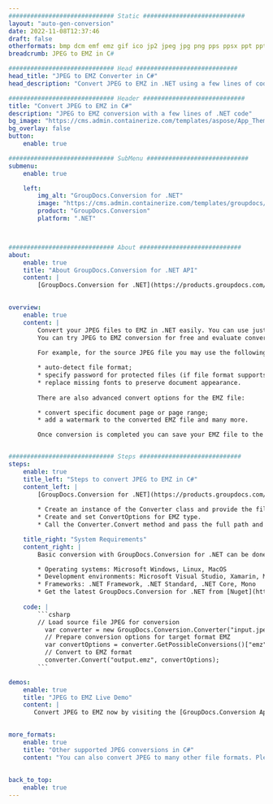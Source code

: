 ```yaml
---
############################# Static ############################
layout: "auto-gen-conversion"
date: 2022-11-08T12:37:46
draft: false
otherformats: bmp dcm emf emz gif ico jp2 jpeg jpg png pps ppsx ppt pptx psb psd svg svgz tga tif tiff webp wmf wmz
breadcrumb: JPEG to EMZ in C#

############################# Head ############################
head_title: "JPEG to EMZ Converter in C#"
head_description: "Convert JPEG to EMZ in .NET using a few lines of code. Use the GroupDocs Document Conversion API to convert over 160 file formats."

############################# Header ############################
title: "Convert JPEG to EMZ in C#"
description: "JPEG to EMZ conversion with a few lines of .NET code"
bg_image: "https://cms.admin.containerize.com/templates/aspose/App_Themes/V3/images/bg/header1.png"
bg_overlay: false
button:
    enable: true

############################# SubMenu ############################
submenu:
    enable: true

    left:
        img_alt: "GroupDocs.Conversion for .NET"
        image: "https://cms.admin.containerize.com/templates/groupdocs/images/product-logos/90x90-noborder/groupdocs-conversion-net.png"
        product: "GroupDocs.Conversion"
        platform: ".NET"



############################# About ############################
about:
    enable: true
    title: "About GroupDocs.Conversion for .NET API"
    content: |
        [GroupDocs.Conversion for .NET](https://products.groupdocs.com/conversion/net/) can be used to convert Microsoft Word, Excel, PowerPoint, PDF, Visio and other formats. GroupDocs.Conversion is a standalone API that is suitable for back-end and internal systems where high performance is required. It does not depend on any software such as Microsoft or Open Office.
    

overview:
    enable: true
    content: |
        Convert your JPEG files to EMZ in .NET easily. You can use just a couple of C# code lines in any platform of your choice like - Windows, Linux, macOS.
        You can try JPEG to EMZ conversion for free and evaluate conversion results quality.  Along with simple file conversion scenarios you can try more advanced options for loading source JPEG file and for saving output EMZ result. 
        
        For example, for the source JPEG file you may use the following load options:

        * auto-detect file format;
        * specify password for protected files (if file format supports it);
        * replace missing fonts to preserve document appearance.
        
        There are also advanced convert options for the EMZ file:

        * convert specific document page or page range;
        * add a watermark to the converted EMZ file and many more.

        Once conversion is completed you can save your EMZ file to the local file path or any third-party storage like FTP, Amazon S3, Google Drive, Dropbox etc. Please note - to convert JPEG to EMZ there is no need for any additional software installed - like MS Office, Open Office, Adobe Acrobat Reader etc.


############################# Steps ############################
steps:
    enable: true
    title_left: "Steps to convert JPEG to EMZ in C#"
    content_left: |
        [GroupDocs.Conversion for .NET](https://products.groupdocs.com/conversion/net/) makes it easy for developers to convert a JPEG file to EMZ with a few lines of code.
        
        * Create an instance of the Converter class and provide the file JPEG with the full path
        * Create and set ConvertOptions for EMZ type.
        * Call the Converter.Convert method and pass the full path and format (EMZ) as a parameter

    title_right: "System Requirements"
    content_right: |
        Basic conversion with GroupDocs.Conversion for .NET can be done in just a few simple steps. Our APIs are supported on all major platforms and operating systems. Before executing the code below, make sure you have the following prerequisites installed on your system.

        * Operating systems: Microsoft Windows, Linux, MacOS
        * Development environments: Microsoft Visual Studio, Xamarin, MonoDevelop
        * Frameworks: .NET Framework, .NET Standard, .NET Core, Mono
        * Get the latest GroupDocs.Conversion for .NET from [Nuget](https://www.nuget.org/packages/groupdocs.conversion)
         
    code: |
        ```csharp    
        // Load source file JPEG for conversion
          var converter = new GroupDocs.Conversion.Converter("input.jpeg");
          // Prepare conversion options for target format EMZ
          var convertOptions = converter.GetPossibleConversions()["emz"].ConvertOptions;
          // Convert to EMZ format
          converter.Convert("output.emz", convertOptions);
        ```

demos:
    enable: true
    title: "JPEG to EMZ Live Demo"
    content: |
       Convert JPEG to EMZ now by visiting the [GroupDocs.Conversion App](https://products.groupdocs.app/conversion/family) website. Online demo has the following advantages
          

more_formats:
    enable: true
    title: "Other supported JPEG conversions in C#"
    content: "You can also convert JPEG to many other file formats. Please see the list below."
       
       
back_to_top:
    enable: true
---
```

